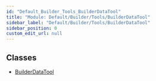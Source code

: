 ```yaml
---
id: "Default_Builder_Tools_BuilderDataTool"
title: "Module: Default/Builder/Tools/BuilderDataTool"
sidebar_label: "Default/Builder/Tools/BuilderDataTool"
sidebar_position: 0
custom_edit_url: null
---
```


## Classes

- [BuilderDataTool](../classes/Default_Builder_Tools_BuilderDataTool.BuilderDataTool.md)
